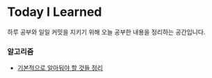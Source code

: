 # Today I Learned
하루 공부와 일일 커밋을 지키기 위해 오늘 공부한 내용을 정리하는 공간입니다.


### 알고리즘
- [기본적으로 알아둬야 할 것들 정리](https://github.com/hijing/TIL/blob/master/Algorithm/200507.md)
